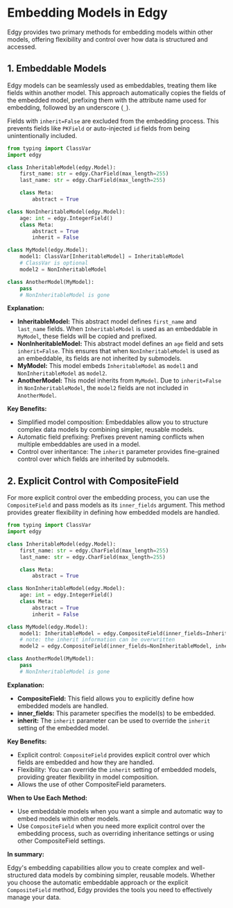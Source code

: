# Embedding Models in Edgy

Edgy provides two primary methods for embedding models within other models, offering flexibility and control over how data is structured and accessed.

## 1. Embeddable Models

Edgy models can be seamlessly used as embeddables, treating them like fields within another model. This approach automatically copies the fields of the embedded model, prefixing them with the attribute name used for embedding, followed by an underscore (`_`).

Fields with `inherit=False` are excluded from the embedding process. This prevents fields like `PKField` or auto-injected `id` fields from being unintentionally included.

```python
from typing import ClassVar
import edgy

class InheritableModel(edgy.Model):
    first_name: str = edgy.CharField(max_length=255)
    last_name: str = edgy.CharField(max_length=255)

    class Meta:
        abstract = True

class NonInheritableModel(edgy.Model):
    age: int = edgy.IntegerField()
    class Meta:
        abstract = True
        inherit = False

class MyModel(edgy.Model):
    model1: ClassVar[InheritableModel] = InheritableModel
    # ClassVar is optional
    model2 = NonInheritableModel

class AnotherModel(MyModel):
    pass
    # NonInheritableModel is gone
```

**Explanation:**

* **InheritableModel:** This abstract model defines `first_name` and `last_name` fields. When `InheritableModel` is used as an embeddable in `MyModel`, these fields will be copied and prefixed.
* **NonInheritableModel:** This abstract model defines an `age` field and sets `inherit=False`. This ensures that when `NonInheritableModel` is used as an embeddable, its fields are not inherited by submodels.
* **MyModel:** This model embeds `InheritableModel` as `model1` and `NonInheritableModel` as `model2`.
* **AnotherModel:** This model inherits from `MyModel`. Due to `inherit=False` in `NonInheritableModel`, the `model2` fields are not included in `AnotherModel`.

**Key Benefits:**

* Simplified model composition: Embeddables allow you to structure complex data models by combining simpler, reusable models.
* Automatic field prefixing: Prefixes prevent naming conflicts when multiple embeddables are used in a model.
* Control over inheritance: The `inherit` parameter provides fine-grained control over which fields are inherited by submodels.

## 2. Explicit Control with CompositeField

For more explicit control over the embedding process, you can use the `CompositeField` and pass models as its `inner_fields` argument. This method provides greater flexibility in defining how embedded models are handled.

```python
from typing import ClassVar
import edgy

class InheritableModel(edgy.Model):
    first_name: str = edgy.CharField(max_length=255)
    last_name: str = edgy.CharField(max_length=255)

    class Meta:
        abstract = True

class NonInheritableModel(edgy.Model):
    age: int = edgy.IntegerField()
    class Meta:
        abstract = True
        inherit = False

class MyModel(edgy.Model):
    model1: InheritableModel = edgy.CompositeField(inner_fields=InheritableModel)
    # note: the inherit information can be overwritten
    model2 = edgy.CompositeField(inner_fields=NonInheritableModel, inherit=True)

class AnotherModel(MyModel):
    pass
    # NonInheritableModel is gone
```

**Explanation:**

* **CompositeField:** This field allows you to explicitly define how embedded models are handled.
* **inner_fields:** This parameter specifies the model(s) to be embedded.
* **inherit:** The `inherit` parameter can be used to override the `inherit` setting of the embedded model.

**Key Benefits:**

* Explicit control: `CompositeField` provides explicit control over which fields are embedded and how they are handled.
* Flexibility: You can override the `inherit` setting of embedded models, providing greater flexibility in model composition.
* Allows the use of other CompositeField parameters.

**When to Use Each Method:**

* Use embeddable models when you want a simple and automatic way to embed models within other models.
* Use `CompositeField` when you need more explicit control over the embedding process, such as overriding inheritance settings or using other CompositeField settings.

**In summary:**

Edgy's embedding capabilities allow you to create complex and well-structured data models by combining simpler, reusable models. Whether you choose the automatic embeddable approach or the explicit `CompositeField` method, Edgy provides the tools you need to effectively manage your data.
